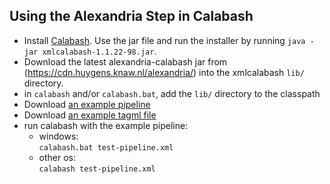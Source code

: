 ## Using the Alexandria Step in Calabash

- Install [Calabash](http://xmlcalabash.com/download/). Use the jar file and run the installer by running `java -jar xmlcalabash-1.1.22-98.jar`. 
- Download the latest alexandria-calabash jar from (https://cdn.huygens.knaw.nl/alexandria/) into the xmlcalabash `lib/` directory.
- in `calabash` and/or `calabash.bat`, add the `lib/` directory to the classpath
- Download [an example pipeline](https://raw.githubusercontent.com/HuygensING/alexandria-markup/develop/alexandria-calabash/src/test/resources/test-pipeline.xpl)
- Download [an example tagml file](https://raw.githubusercontent.com/HuygensING/alexandria-markup/develop/alexandria-calabash/src/test/resources/example.tagml)
- run calabash with the example pipeline:
  - windows:  
   `calabash.bat test-pipeline.xml`
  - other os:  
    `calabash test-pipeline.xml`
